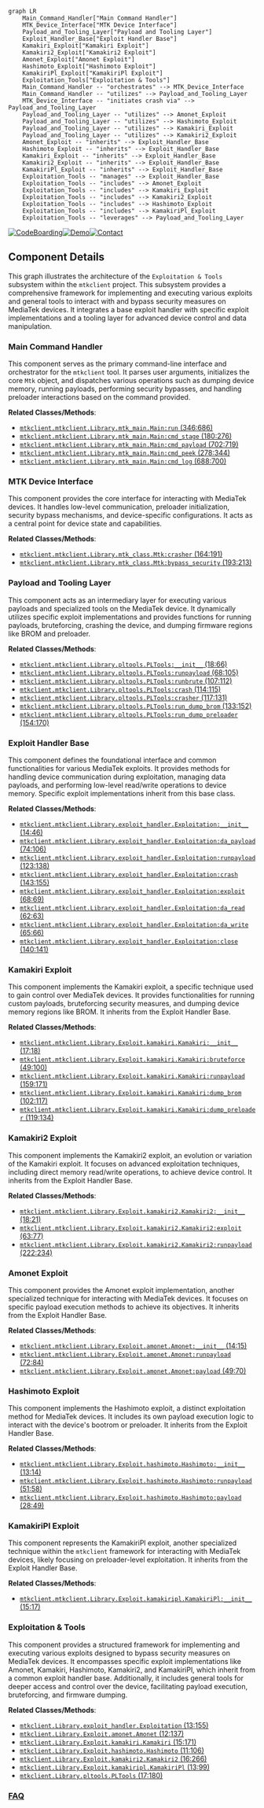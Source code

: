 ```mermaid
graph LR
    Main_Command_Handler["Main Command Handler"]
    MTK_Device_Interface["MTK Device Interface"]
    Payload_and_Tooling_Layer["Payload and Tooling Layer"]
    Exploit_Handler_Base["Exploit Handler Base"]
    Kamakiri_Exploit["Kamakiri Exploit"]
    Kamakiri2_Exploit["Kamakiri2 Exploit"]
    Amonet_Exploit["Amonet Exploit"]
    Hashimoto_Exploit["Hashimoto Exploit"]
    KamakiriPl_Exploit["KamakiriPl Exploit"]
    Exploitation_Tools["Exploitation & Tools"]
    Main_Command_Handler -- "orchestrates" --> MTK_Device_Interface
    Main_Command_Handler -- "utilizes" --> Payload_and_Tooling_Layer
    MTK_Device_Interface -- "initiates crash via" --> Payload_and_Tooling_Layer
    Payload_and_Tooling_Layer -- "utilizes" --> Amonet_Exploit
    Payload_and_Tooling_Layer -- "utilizes" --> Hashimoto_Exploit
    Payload_and_Tooling_Layer -- "utilizes" --> Kamakiri_Exploit
    Payload_and_Tooling_Layer -- "utilizes" --> Kamakiri2_Exploit
    Amonet_Exploit -- "inherits" --> Exploit_Handler_Base
    Hashimoto_Exploit -- "inherits" --> Exploit_Handler_Base
    Kamakiri_Exploit -- "inherits" --> Exploit_Handler_Base
    Kamakiri2_Exploit -- "inherits" --> Exploit_Handler_Base
    KamakiriPl_Exploit -- "inherits" --> Exploit_Handler_Base
    Exploitation_Tools -- "manages" --> Exploit_Handler_Base
    Exploitation_Tools -- "includes" --> Amonet_Exploit
    Exploitation_Tools -- "includes" --> Kamakiri_Exploit
    Exploitation_Tools -- "includes" --> Kamakiri2_Exploit
    Exploitation_Tools -- "includes" --> Hashimoto_Exploit
    Exploitation_Tools -- "includes" --> KamakiriPl_Exploit
    Exploitation_Tools -- "leverages" --> Payload_and_Tooling_Layer
```
[![CodeBoarding](https://img.shields.io/badge/Generated%20by-CodeBoarding-9cf?style=flat-square)](https://github.com/CodeBoarding/CodeBoarding)[![Demo](https://img.shields.io/badge/Try%20our-Demo-blue?style=flat-square)](https://www.codeboarding.org/demo)[![Contact](https://img.shields.io/badge/Contact%20us%20-%20contact@codeboarding.org-lightgrey?style=flat-square)](mailto:contact@codeboarding.org)

## Component Details

This graph illustrates the architecture of the `Exploitation & Tools` subsystem within the `mtkclient` project. This subsystem provides a comprehensive framework for implementing and executing various exploits and general tools to interact with and bypass security measures on MediaTek devices. It integrates a base exploit handler with specific exploit implementations and a tooling layer for advanced device control and data manipulation.

### Main Command Handler
This component serves as the primary command-line interface and orchestrator for the `mtkclient` tool. It parses user arguments, initializes the core `Mtk` object, and dispatches various operations such as dumping device memory, running payloads, performing security bypasses, and handling preloader interactions based on the command provided.


**Related Classes/Methods**:

- <a href="https://github.com/bkerler/mtkclient/blob/master/mtkclient/Library/mtk_main.py#L346-L686" target="_blank" rel="noopener noreferrer">`mtkclient.mtkclient.Library.mtk_main.Main:run` (346:686)</a>
- <a href="https://github.com/bkerler/mtkclient/blob/master/mtkclient/Library/mtk_main.py#L180-L276" target="_blank" rel="noopener noreferrer">`mtkclient.mtkclient.Library.mtk_main.Main:cmd_stage` (180:276)</a>
- <a href="https://github.com/bkerler/mtkclient/blob/master/mtkclient/Library/mtk_main.py#L702-L719" target="_blank" rel="noopener noreferrer">`mtkclient.mtkclient.Library.mtk_main.Main:cmd_payload` (702:719)</a>
- <a href="https://github.com/bkerler/mtkclient/blob/master/mtkclient/Library/mtk_main.py#L278-L344" target="_blank" rel="noopener noreferrer">`mtkclient.mtkclient.Library.mtk_main.Main:cmd_peek` (278:344)</a>
- <a href="https://github.com/bkerler/mtkclient/blob/master/mtkclient/Library/mtk_main.py#L688-L700" target="_blank" rel="noopener noreferrer">`mtkclient.mtkclient.Library.mtk_main.Main:cmd_log` (688:700)</a>


### MTK Device Interface
This component provides the core interface for interacting with MediaTek devices. It handles low-level communication, preloader initialization, security bypass mechanisms, and device-specific configurations. It acts as a central point for device state and capabilities.


**Related Classes/Methods**:

- <a href="https://github.com/bkerler/mtkclient/blob/master/mtkclient/Library/mtk_class.py#L164-L191" target="_blank" rel="noopener noreferrer">`mtkclient.mtkclient.Library.mtk_class.Mtk:crasher` (164:191)</a>
- <a href="https://github.com/bkerler/mtkclient/blob/master/mtkclient/Library/mtk_class.py#L193-L213" target="_blank" rel="noopener noreferrer">`mtkclient.mtkclient.Library.mtk_class.Mtk:bypass_security` (193:213)</a>


### Payload and Tooling Layer
This component acts as an intermediary layer for executing various payloads and specialized tools on the MediaTek device. It dynamically utilizes specific exploit implementations and provides functions for running payloads, bruteforcing, crashing the device, and dumping firmware regions like BROM and preloader.


**Related Classes/Methods**:

- <a href="https://github.com/bkerler/mtkclient/blob/master/mtkclient/Library/pltools.py#L18-L66" target="_blank" rel="noopener noreferrer">`mtkclient.mtkclient.Library.pltools.PLTools:__init__` (18:66)</a>
- <a href="https://github.com/bkerler/mtkclient/blob/master/mtkclient/Library/pltools.py#L68-L105" target="_blank" rel="noopener noreferrer">`mtkclient.mtkclient.Library.pltools.PLTools:runpayload` (68:105)</a>
- <a href="https://github.com/bkerler/mtkclient/blob/master/mtkclient/Library/pltools.py#L107-L112" target="_blank" rel="noopener noreferrer">`mtkclient.mtkclient.Library.pltools.PLTools:runbrute` (107:112)</a>
- <a href="https://github.com/bkerler/mtkclient/blob/master/mtkclient/Library/pltools.py#L114-L115" target="_blank" rel="noopener noreferrer">`mtkclient.mtkclient.Library.pltools.PLTools:crash` (114:115)</a>
- <a href="https://github.com/bkerler/mtkclient/blob/master/mtkclient/Library/pltools.py#L117-L131" target="_blank" rel="noopener noreferrer">`mtkclient.mtkclient.Library.pltools.PLTools:crasher` (117:131)</a>
- <a href="https://github.com/bkerler/mtkclient/blob/master/mtkclient/Library/pltools.py#L133-L152" target="_blank" rel="noopener noreferrer">`mtkclient.mtkclient.Library.pltools.PLTools:run_dump_brom` (133:152)</a>
- <a href="https://github.com/bkerler/mtkclient/blob/master/mtkclient/Library/pltools.py#L154-L170" target="_blank" rel="noopener noreferrer">`mtkclient.mtkclient.Library.pltools.PLTools:run_dump_preloader` (154:170)</a>


### Exploit Handler Base
This component defines the foundational interface and common functionalities for various MediaTek exploits. It provides methods for handling device communication during exploitation, managing data payloads, and performing low-level read/write operations to device memory. Specific exploit implementations inherit from this base class.


**Related Classes/Methods**:

- <a href="https://github.com/bkerler/mtkclient/blob/master/mtkclient/Library/exploit_handler.py#L14-L46" target="_blank" rel="noopener noreferrer">`mtkclient.mtkclient.Library.exploit_handler.Exploitation:__init__` (14:46)</a>
- <a href="https://github.com/bkerler/mtkclient/blob/master/mtkclient/Library/exploit_handler.py#L74-L106" target="_blank" rel="noopener noreferrer">`mtkclient.mtkclient.Library.exploit_handler.Exploitation:da_payload` (74:106)</a>
- <a href="https://github.com/bkerler/mtkclient/blob/master/mtkclient/Library/exploit_handler.py#L123-L138" target="_blank" rel="noopener noreferrer">`mtkclient.mtkclient.Library.exploit_handler.Exploitation:runpayload` (123:138)</a>
- <a href="https://github.com/bkerler/mtkclient/blob/master/mtkclient/Library/exploit_handler.py#L143-L155" target="_blank" rel="noopener noreferrer">`mtkclient.mtkclient.Library.exploit_handler.Exploitation:crash` (143:155)</a>
- <a href="https://github.com/bkerler/mtkclient/blob/master/mtkclient/Library/exploit_handler.py#L68-L69" target="_blank" rel="noopener noreferrer">`mtkclient.mtkclient.Library.exploit_handler.Exploitation:exploit` (68:69)</a>
- <a href="https://github.com/bkerler/mtkclient/blob/master/mtkclient/Library/exploit_handler.py#L62-L63" target="_blank" rel="noopener noreferrer">`mtkclient.mtkclient.Library.exploit_handler.Exploitation:da_read` (62:63)</a>
- <a href="https://github.com/bkerler/mtkclient/blob/master/mtkclient/Library/exploit_handler.py#L65-L66" target="_blank" rel="noopener noreferrer">`mtkclient.mtkclient.Library.exploit_handler.Exploitation:da_write` (65:66)</a>
- <a href="https://github.com/bkerler/mtkclient/blob/master/mtkclient/Library/exploit_handler.py#L140-L141" target="_blank" rel="noopener noreferrer">`mtkclient.mtkclient.Library.exploit_handler.Exploitation:close` (140:141)</a>


### Kamakiri Exploit
This component implements the Kamakiri exploit, a specific technique used to gain control over MediaTek devices. It provides functionalities for running custom payloads, bruteforcing security measures, and dumping device memory regions like BROM. It inherits from the Exploit Handler Base.


**Related Classes/Methods**:

- <a href="https://github.com/bkerler/mtkclient/blob/master/mtkclient/Library/Exploit/kamakiri.py#L17-L18" target="_blank" rel="noopener noreferrer">`mtkclient.mtkclient.Library.Exploit.kamakiri.Kamakiri:__init__` (17:18)</a>
- <a href="https://github.com/bkerler/mtkclient/blob/master/mtkclient/Library/Exploit/kamakiri.py#L49-L100" target="_blank" rel="noopener noreferrer">`mtkclient.mtkclient.Library.Exploit.kamakiri.Kamakiri:bruteforce` (49:100)</a>
- <a href="https://github.com/bkerler/mtkclient/blob/master/mtkclient/Library/Exploit/kamakiri.py#L159-L171" target="_blank" rel="noopener noreferrer">`mtkclient.mtkclient.Library.Exploit.kamakiri.Kamakiri:runpayload` (159:171)</a>
- <a href="https://github.com/bkerler/mtkclient/blob/master/mtkclient/Library/Exploit/kamakiri.py#L102-L117" target="_blank" rel="noopener noreferrer">`mtkclient.mtkclient.Library.Exploit.kamakiri.Kamakiri:dump_brom` (102:117)</a>
- <a href="https://github.com/bkerler/mtkclient/blob/master/mtkclient/Library/Exploit/kamakiri.py#L119-L134" target="_blank" rel="noopener noreferrer">`mtkclient.mtkclient.Library.Exploit.kamakiri.Kamakiri:dump_preloader` (119:134)</a>


### Kamakiri2 Exploit
This component implements the Kamakiri2 exploit, an evolution or variation of the Kamakiri exploit. It focuses on advanced exploitation techniques, including direct memory read/write operations, to achieve device control. It inherits from the Exploit Handler Base.


**Related Classes/Methods**:

- <a href="https://github.com/bkerler/mtkclient/blob/master/mtkclient/Library/Exploit/kamakiri2.py#L18-L21" target="_blank" rel="noopener noreferrer">`mtkclient.mtkclient.Library.Exploit.kamakiri2.Kamakiri2:__init__` (18:21)</a>
- <a href="https://github.com/bkerler/mtkclient/blob/master/mtkclient/Library/Exploit/kamakiri2.py#L63-L77" target="_blank" rel="noopener noreferrer">`mtkclient.mtkclient.Library.Exploit.kamakiri2.Kamakiri2:exploit` (63:77)</a>
- <a href="https://github.com/bkerler/mtkclient/blob/master/mtkclient/Library/Exploit/kamakiri2.py#L222-L234" target="_blank" rel="noopener noreferrer">`mtkclient.mtkclient.Library.Exploit.kamakiri2.Kamakiri2:runpayload` (222:234)</a>


### Amonet Exploit
This component provides the Amonet exploit implementation, another specialized technique for interacting with MediaTek devices. It focuses on specific payload execution methods to achieve its objectives. It inherits from the Exploit Handler Base.


**Related Classes/Methods**:

- <a href="https://github.com/bkerler/mtkclient/blob/master/mtkclient/Library/Exploit/amonet.py#L14-L15" target="_blank" rel="noopener noreferrer">`mtkclient.mtkclient.Library.Exploit.amonet.Amonet:__init__` (14:15)</a>
- <a href="https://github.com/bkerler/mtkclient/blob/master/mtkclient/Library/Exploit/amonet.py#L72-L84" target="_blank" rel="noopener noreferrer">`mtkclient.mtkclient.Library.Exploit.amonet.Amonet:runpayload` (72:84)</a>
- <a href="https://github.com/bkerler/mtkclient/blob/master/mtkclient/Library/Exploit/amonet.py#L49-L70" target="_blank" rel="noopener noreferrer">`mtkclient.mtkclient.Library.Exploit.amonet.Amonet:payload` (49:70)</a>


### Hashimoto Exploit
This component implements the Hashimoto exploit, a distinct exploitation method for MediaTek devices. It includes its own payload execution logic to interact with the device's bootrom or preloader. It inherits from the Exploit Handler Base.


**Related Classes/Methods**:

- <a href="https://github.com/bkerler/mtkclient/blob/master/mtkclient/Library/Exploit/hashimoto.py#L13-L14" target="_blank" rel="noopener noreferrer">`mtkclient.mtkclient.Library.Exploit.hashimoto.Hashimoto:__init__` (13:14)</a>
- <a href="https://github.com/bkerler/mtkclient/blob/master/mtkclient/Library/Exploit/hashimoto.py#L51-L58" target="_blank" rel="noopener noreferrer">`mtkclient.mtkclient.Library.Exploit.hashimoto.Hashimoto:runpayload` (51:58)</a>
- <a href="https://github.com/bkerler/mtkclient/blob/master/mtkclient/Library/Exploit/hashimoto.py#L28-L49" target="_blank" rel="noopener noreferrer">`mtkclient.mtkclient.Library.Exploit.hashimoto.Hashimoto:payload` (28:49)</a>


### KamakiriPl Exploit
This component represents the KamakiriPl exploit, another specialized technique within the `mtkclient` framework for interacting with MediaTek devices, likely focusing on preloader-level exploitation. It inherits from the Exploit Handler Base.


**Related Classes/Methods**:

- <a href="https://github.com/bkerler/mtkclient/blob/master/mtkclient/Library/Exploit/kamakiripl.py#L15-L17" target="_blank" rel="noopener noreferrer">`mtkclient.mtkclient.Library.Exploit.kamakiripl.KamakiriPl:__init__` (15:17)</a>


### Exploitation & Tools
This component provides a structured framework for implementing and executing various exploits designed to bypass security measures on MediaTek devices. It encompasses specific exploit implementations like Amonet, Kamakiri, Hashimoto, Kamakiri2, and KamakiriPl, which inherit from a common exploit handler base. Additionally, it includes general tools for deeper access and control over the device, facilitating payload execution, bruteforcing, and firmware dumping.


**Related Classes/Methods**:

- <a href="https://github.com/bkerler/mtkclient/blob/master/mtkclient/Library/exploit_handler.py#L13-L155" target="_blank" rel="noopener noreferrer">`mtkclient.Library.exploit_handler.Exploitation` (13:155)</a>
- <a href="https://github.com/bkerler/mtkclient/blob/master/mtkclient/Library/Exploit/amonet.py#L12-L137" target="_blank" rel="noopener noreferrer">`mtkclient.Library.Exploit.amonet.Amonet` (12:137)</a>
- <a href="https://github.com/bkerler/mtkclient/blob/master/mtkclient/Library/Exploit/kamakiri.py#L15-L171" target="_blank" rel="noopener noreferrer">`mtkclient.Library.Exploit.kamakiri.Kamakiri` (15:171)</a>
- <a href="https://github.com/bkerler/mtkclient/blob/master/mtkclient/Library/Exploit/hashimoto.py#L11-L106" target="_blank" rel="noopener noreferrer">`mtkclient.Library.Exploit.hashimoto.Hashimoto` (11:106)</a>
- <a href="https://github.com/bkerler/mtkclient/blob/master/mtkclient/Library/Exploit/kamakiri2.py#L16-L266" target="_blank" rel="noopener noreferrer">`mtkclient.Library.Exploit.kamakiri2.Kamakiri2` (16:266)</a>
- <a href="https://github.com/bkerler/mtkclient/blob/master/mtkclient/Library/Exploit/kamakiripl.py#L13-L99" target="_blank" rel="noopener noreferrer">`mtkclient.Library.Exploit.kamakiripl.KamakiriPl` (13:99)</a>
- <a href="https://github.com/bkerler/mtkclient/blob/master/mtkclient/Library/pltools.py#L17-L180" target="_blank" rel="noopener noreferrer">`mtkclient.Library.pltools.PLTools` (17:180)</a>




### [FAQ](https://github.com/CodeBoarding/GeneratedOnBoardings/tree/main?tab=readme-ov-file#faq)